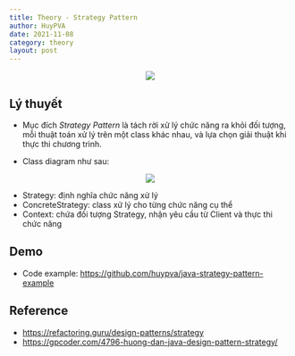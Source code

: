 ```yaml
---
title: Theory - Strategy Pattern
author: HuyPVA
date: 2021-11-08
category: theory
layout: post
---
```


<div align="center">
    <img src="../assets/images/design_pattern/strategy_icon.png"/>
</div>

## Lý thuyết

- Mục đích *Strategy Pattern* là tách rời xử lý chức năng ra khỏi đối tượng, mỗi thuật toán xử lý trên một class khác nhau, và lựa chọn giải thuật khi thực thi chương trình.

- Class diagram như sau:

<div align="center">
    <img src="../assets/images/design_pattern/strategy_pattern.png"/>
</div>

  - Strategy: định nghĩa chức năng xử lý
  - ConcreteStrategy: class xử lý cho từng chức năng cụ thể
  - Context: chứa đối tượng Strategy, nhận yêu cầu từ Client và thực thi chức năng
## Demo

- Code example: https://github.com/huypva/java-strategy-pattern-example

## Reference

- https://refactoring.guru/design-patterns/strategy
- https://gpcoder.com/4796-huong-dan-java-design-pattern-strategy/
